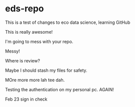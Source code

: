 # eds-repo
This is a test of changes to eco data science, learning GitHub

This is really awesome!

I'm going to mess with your repo.

Messy!

Where is review?

Maybe I should stash my files for safety.

MOre more more lah tee dah.

Testing the authentication on my personal pc. AGAIN! 

Feb 23 sign in check